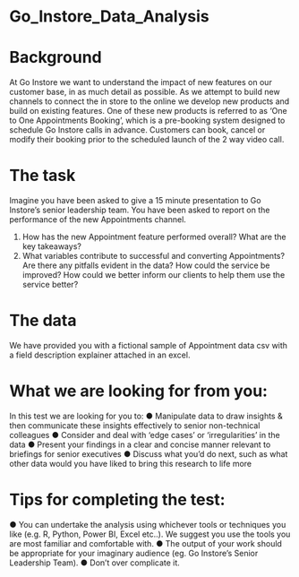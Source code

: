 # Go_Instore_Data_Analysis

# Background

At Go Instore we want to understand the impact of new features on our customer base, in as much detail as possible. As we attempt to build new channels to connect the in store to the online we develop new products and build on existing features. One of these new products is referred to as ‘One to One Appointments Booking’, which is a pre-booking system designed to schedule Go Instore calls in advance. Customers can book, cancel or modify their booking prior to the scheduled launch of the 2 way video call.

# The task

Imagine you have been asked to give a 15 minute presentation to Go Instore’s senior leadership team. You have been asked to report on the performance of the new Appointments channel.

1. How has the new Appointment feature performed overall? What are the key takeaways?
2. What variables contribute to successful and converting Appointments? Are there any pitfalls evident in the data? How could the service be improved? How could we better inform our clients to help them use the service better?

# The data

We have provided you with a fictional sample of Appointment data csv with a field
description explainer attached in an excel.

# What we are looking for from you:

In this test we are looking for you to:
● Manipulate data to draw insights & then communicate these insights effectively to senior
non-technical colleagues
● Consider and deal with ‘edge cases’ or ‘irregularities’ in the data
● Present your findings in a clear and concise manner relevant to briefings for senior
executives
● Discuss what you’d do next, such as what other data would you have liked to bring this
research to life more

# Tips for completing the test:

● You can undertake the analysis using whichever tools or techniques you like (e.g. R, Python, Power BI, Excel etc..). We suggest you use the tools you are most familiar and comfortable with.
● The output of your work should be appropriate for your imaginary audience (eg. Go Instore’s Senior Leadership Team).
● Don’t over complicate it.
